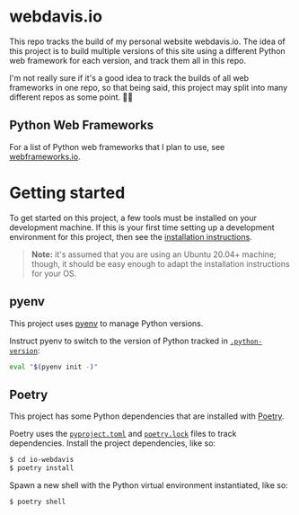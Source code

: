 # webdavis.io

This repo tracks the build of my personal website webdavis.io. The idea of this project is to build
multiple versions of this site using a different Python web framework for each version, and
track them all in this repo.

I'm not really sure if it's a good idea to track the builds of all web frameworks in one
repo, so that being said, this project may split into many different repos as some point.
:man_shrugging:

## Python Web Frameworks

For a list of Python web frameworks that I plan to use, see [webframeworks.io](docs/webframeworks.md).

# Getting started

To get started on this project, a few tools must be installed on your development machine.
If this is your first time setting up a development environment for this project, then see
the [installation instructions](docs/UBUNTU-DEV-ENVIRONMENT.md).

> **Note:** it's assumed that you are using an Ubuntu 20.04+ machine; though, it
> should be easy enough to adapt the installation instructions for your OS.

## pyenv

This project uses [pyenv](https://github.com/pyenv/pyenv) to manage Python versions.

Instruct pyenv to switch to the version of Python tracked in [`.python-version`](./.python-version):

```bash
eval "$(pyenv init -)"
```

## Poetry

This project has some Python dependencies that are installed with [Poetry](https://python-poetry.org/).

Poetry uses the [`pyproject.toml`](./pyproject.toml) and [`poetry.lock`](./poetry.lock)
files to track dependencies. Install the project dependencies, like so:

```bash
$ cd io-webdavis
$ poetry install
```

Spawn a new shell with the Python virtual environment instantiated, like so:

```bash
$ poetry shell
```
